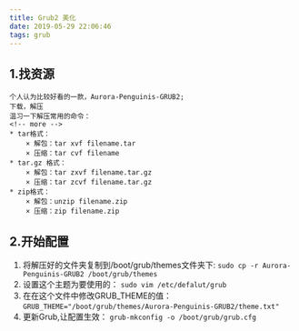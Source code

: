 ```yaml
---
title: Grub2 美化
date: 2019-05-29 22:06:46
tags: grub
---
```


## 1.找资源
	个人认为比较好看的一款，Aurora-Penguinis-GRUB2;
	下载，解压
	温习一下解压常用的命令：
	<!-- more -->
	* tar格式：
		× 解包：tar xvf filename.tar
		× 压缩：tar cvf filename
	* tar.gz 格式：
		× 解包：tar zxvf filename.tar.gz
		× 压缩：tar zcvf filename.tar.gz
	* zip格式：
		× 解包：unzip filename.zip
		× 压缩：zip filename.zip
## 2.开始配置
1.	将解压好的文件夹复制到/boot/grub/themes文件夹下:
	`sudo cp -r Aurora-Penguinis-GRUB2 /boot/grub/themes`
2.	设置这个主题为要使用的：
	`sudo vim /etc/defalut/grub`
3.	在在这个文件中修改GRUB_THEME的值：
	`GRUB_THEME="/boot/grub/themes/Aurora-Penguinis-GRUB2/theme.txt"`
4.	更新Grub,让配置生效：
	`grub-mkconfig -o /boot/grub/grub.cfg`


